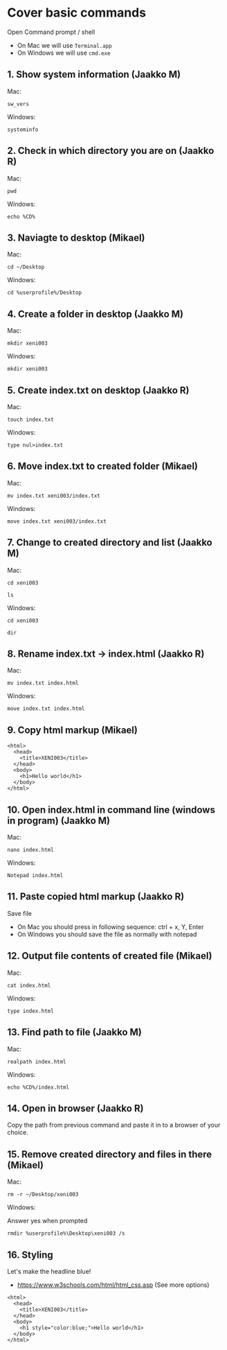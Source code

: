 # Cover basic commands

Open Command prompt / shell

- On Mac we will use `Terminal.app`
- On Windows we will use `cmd.exe`

## 1. Show system information (Jaakko M)

Mac:

```
sw_vers
```

Windows:

```
systeminfo
```

## 2. Check in which directory you are on (Jaakko R)

Mac:

```
pwd
```

Windows:

```
echo %CD%
```

## 3. Naviagte to desktop (Mikael)

Mac:

```
cd ~/Desktop
```

Windows:

```
cd %userprofile%/Desktop
```

## 4. Create a folder in desktop (Jaakko M)

Mac:

```
mkdir xeni003
```

Windows:

```
mkdir xeni003
```

## 5. Create index.txt on desktop (Jaakko R)

Mac:

```
touch index.txt
```

Windows:

```
type nul>index.txt
```

## 6. Move index.txt to created folder (Mikael)

Mac:

```
mv index.txt xeni003/index.txt
```

Windows:

```
move index.txt xeni003/index.txt
```

## 7. Change to created directory and list (Jaakko M)

Mac:

```
cd xeni003
```

```
ls
```

Windows:

```
cd xeni003
```

```
dir
```

## 8. Rename index.txt -> index.html (Jaakko R)

Mac:

```
mv index.txt index.html
```

Windows:

```
move index.txt index.html
```

## 9. Copy html markup (Mikael)

```
<html>
  <head>
    <title>XENI003</title>
  </head>
  <body>
    <h1>Hello world</h1>
  </body>
</html>
```

## 10. Open index.html in command line (windows in program) (Jaakko M)

Mac:

```
nano index.html
```

Windows:

```
Notepad index.html
```

## 11. Paste copied html markup (Jaakko R)

Save file

- On Mac you should press in following sequence: ctrl + x, Y, Enter
- On Windows you should save the file as normally with notepad

## 12. Output file contents of created file (Mikael)

Mac:

```
cat index.html
```

Windows:

```
type index.html
```

## 13. Find path to file (Jaakko M)

Mac:

```
realpath index.html
```

Windows:

```
echo %CD%/index.html
```

## 14. Open in browser (Jaakko R)

Copy the path from previous command and paste it in to a browser of your choice.

## 15. Remove created directory and files in there (Mikael)

Mac:

```
rm -r ~/Desktop/xeni003
```

Windows:

Answer yes when prompted

```
rmdir %userprofile%\Desktop\xeni003 /s
```

## 16. Styling

Let's make the headline blue!

- https://www.w3schools.com/html/html_css.asp (See more options)

```
<html>
  <head>
    <title>XENI003</title>
  </head>
  <body>
    <h1 style="color:blue;">Hello world</h1>
  </body>
</html>
```
